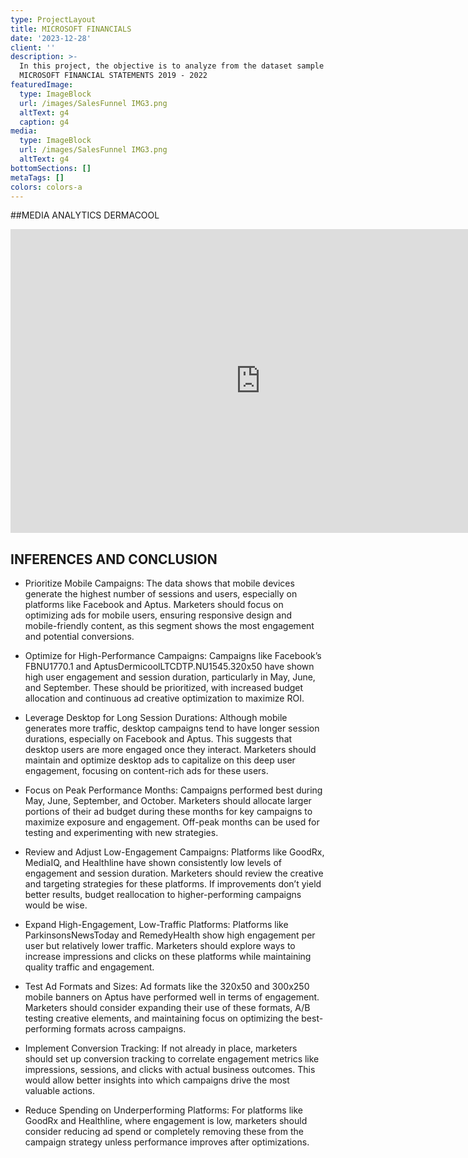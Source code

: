 ```yaml
---
type: ProjectLayout
title: MICROSOFT FINANCIALS
date: '2023-12-28'
client: ''
description: >-
  In this project, the objective is to analyze from the dataset sample OF
  MICROSOFT FINANCIAL STATEMENTS 2019 - 2022
featuredImage:
  type: ImageBlock
  url: /images/SalesFunnel IMG3.png
  altText: g4
  caption: g4
media:
  type: ImageBlock
  url: /images/SalesFunnel IMG3.png
  altText: g4
bottomSections: []
metaTags: []
colors: colors-a
---
```

\##MEDIA ANALYTICS DERMACOOL

<iframe title="Dermicool" width="800" height="486" src="https://app.powerbi.com/view?r=eyJrIjoiNzZkNzQ4ZDctZWJlNy00OTc4LWFhMzUtM2Q2MDMwODRjNjY3IiwidCI6ImQ3YWZiYjlhLTYzMTAtNGVkMi05ZTczLWE3MGE3ZDUxNjljZCIsImMiOjR9" frameborder="0" allowFullScreen="true"></iframe>

## INFERENCES AND CONCLUSION

*   Prioritize Mobile Campaigns: The data shows that mobile devices generate the highest number of sessions and users, especially on platforms like Facebook and Aptus. Marketers should focus on optimizing ads for mobile users, ensuring responsive design and mobile-friendly content, as this segment shows the most engagement and potential conversions.

*   Optimize for High-Performance Campaigns: Campaigns like Facebook’s FBNU1770.1 and AptusDermicoolLTCDTP.NU1545.320x50 have shown high user engagement and session duration, particularly in May, June, and September. These should be prioritized, with increased budget allocation and continuous ad creative optimization to maximize ROI.

*   Leverage Desktop for Long Session Durations: Although mobile generates more traffic, desktop campaigns tend to have longer session durations, especially on Facebook and Aptus. This suggests that desktop users are more engaged once they interact. Marketers should maintain and optimize desktop ads to capitalize on this deep user engagement, focusing on content-rich ads for these users.

*   Focus on Peak Performance Months: Campaigns performed best during May, June, September, and October. Marketers should allocate larger portions of their ad budget during these months for key campaigns to maximize exposure and engagement. Off-peak months can be used for testing and experimenting with new strategies.

*   Review and Adjust Low-Engagement Campaigns: Platforms like GoodRx, MediaIQ, and Healthline have shown consistently low levels of engagement and session duration. Marketers should review the creative and targeting strategies for these platforms. If improvements don’t yield better results, budget reallocation to higher-performing campaigns would be wise.

*   Expand High-Engagement, Low-Traffic Platforms: Platforms like ParkinsonsNewsToday and RemedyHealth show high engagement per user but relatively lower traffic. Marketers should explore ways to increase impressions and clicks on these platforms while maintaining quality traffic and engagement.

*   Test Ad Formats and Sizes: Ad formats like the 320x50 and 300x250 mobile banners on Aptus have performed well in terms of engagement. Marketers should consider expanding their use of these formats, A/B testing creative elements, and maintaining focus on optimizing the best-performing formats across campaigns.

*   Implement Conversion Tracking: If not already in place, marketers should set up conversion tracking to correlate engagement metrics like impressions, sessions, and clicks with actual business outcomes. This would allow better insights into which campaigns drive the most valuable actions.

*   Reduce Spending on Underperforming Platforms: For platforms like GoodRx and Healthline, where engagement is low, marketers should consider reducing ad spend or completely removing these from the campaign strategy unless performance improves after optimizations.


